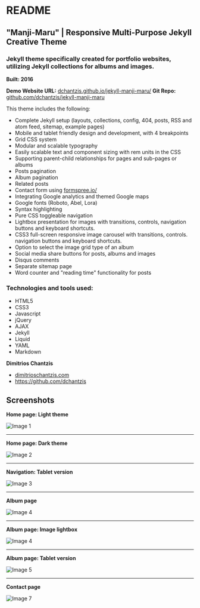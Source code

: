 # README

## **"Manji-Maru"** | Responsive Multi-Purpose Jekyll Creative Theme

### Jekyll theme specifically created for portfolio websites, utilizing Jekyll collections for albums and images.
**Built: 2016**

**Demo Website URL:** [dchantzis.github.io/jekyll-manji-maru/](http://dchantzis.github.io/jekyll-manji-maru/)
**Git Repo:** [github.com/dchantzis/jekyll-manji-maru](https://github.com/dchantzis/jekyll-manji-maru)

This theme includes the following:

- Complete Jekyll setup (layouts, collections, config, 404, posts, RSS and atom feed, sitemap, example pages)
- Mobile and tablet friendly design and development, with 4 breakpoints
- Grid CSS system
- Modular and scalable typography
- Easily scalable text and component sizing with rem units in the CSS
- Supporting parent-child relationships for pages and sub-pages or albums
- Posts pagination
- Album pagination
- Related posts
- Contact form using [formspree.io/](https://formspree.io/)
- Integrating Google analytics and themed Google maps
- Google fonts (Roboto, Abel, Lora)
- Syntax highlighting
- Pure CSS toggleable navigation
- Lightbox presentation for images with transitions, controls, navigation buttons and keyboard shortcuts.
- CSS3 full-screen responsive image carousel with transitions, controls. navigation buttons and keyboard shortcuts.
- Option to select the image grid type of an album
- Social media share buttons for posts, albums and images
- Disqus comments
- Separate sitemap page
- Word counter and "reading time" functionality for posts

### Technologies and tools used:

- HTML5
- CSS3
- Javascript
- jQuery
- AJAX
- Jekyll
- Liquid
- YAML
- Markdown

**Dimitrios Chantzis**

- [dimitrioschantzis.com](http://www.dimitrioschantzis.com)
- <https://github.com/dchantzis>

## Screenshots

**Home page: Light theme**

![Image 1](http://dchantzis.github.io/jekyll-manji-maru/assets/img/screenshots/screenshot-1.png)

---

**Home page: Dark theme**

![Image 2](http://dchantzis.github.io/jekyll-manji-maru/assets/img/screenshots/screenshot-2.png)

---

**Navigation: Tablet version**

![Image 3](http://dchantzis.github.io/jekyll-manji-maru/assets/img/screenshots/screenshot-3.png)

---

**Album page**

![Image 4](http://dchantzis.github.io/jekyll-manji-maru/assets/img/screenshots/screenshot-4.png)

---

**Album page: Image lightbox**

![Image 4](http://dchantzis.github.io/jekyll-manji-maru/assets/img/screenshots/screenshot-5.png)

---

**Album page: Tablet version**

![Image 5](http://dchantzis.github.io/jekyll-manji-maru/assets/img/screenshots/screenshot-6.png)

---

**Contact page**

![Image 7](http://dchantzis.github.io/jekyll-manji-maru/assets/img/screenshots/screenshot-7.png)

